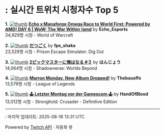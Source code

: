 # : 실시간 트위치 시청자수 Top 5

**1.** [![thumb](https://static-cdn.jtvnw.net/previews-ttv/live_user_echo_esports-320x180.jpg)](https://twitch.tv/Echo_Esports)
**[Echo x Manaforge Omega Race to World First: Powered by AMD!  DAY 6 | WoW: The War Within !amd](https://twitch.tv/Echo_Esports)** by **Echo_Esports**<br>34,929명 시청  - World of Warcraft

**2.** [![thumb](https://static-cdn.jtvnw.net/previews-ttv/live_user_fps_shaka-320x180.jpg)](https://twitch.tv/fps_shaka)
**[だつごく](https://twitch.tv/fps_shaka)** by **fps_shaka**<br>23,529명 시청  - Prison Escape Simulator: Dig Out

**3.** [![thumb](https://static-cdn.jtvnw.net/previews-ttv/live_user_hanjoudesu-320x180.jpg)](https://twitch.tv/はんじょう)
**[2ピックマスターに俺はなる #３](https://twitch.tv/はんじょう)** by **はんじょう**<br>14,064명 시청  - Shadowverse: Worlds Beyond

**4.** [![thumb](https://static-cdn.jtvnw.net/previews-ttv/live_user_thebausffs-320x180.jpg)](https://twitch.tv/Thebausffs)
**[Marron Monday, New Album Dropped!](https://twitch.tv/Thebausffs)** by **Thebausffs**<br>13,579명 시청  - League of Legends

**5.** [![thumb](https://static-cdn.jtvnw.net/previews-ttv/live_user_handofblood-320x180.jpg)](https://twitch.tv/HandOfBlood)
**[🕹️ Letzter Montag vor der Gamescom 🕹️](https://twitch.tv/HandOfBlood)** by **HandOfBlood**<br>13,012명 시청  - Stronghold: Crusader - Definitive Edition


---
: 마지막 업데이트: 2025-08-18 13:31 UTC

Powered by [Twitch API](https://dev.twitch.tv/docs/api/reference) · 자동화 봇